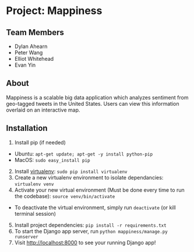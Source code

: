 # Project: Mappiness

## Team Members
* Dylan Ahearn
* Peter Wang
* Elliot Whitehead
* Evan Yin

## About
Mappiness is a scalable big data application which analyzes sentiment from geo-tagged tweets in the United States. Users can view this information overlaid on an interactive map.

## Installation
1. Install pip (if needed)
  * Ubuntu: `apt-get update; apt-get -y install python-pip`
  * MacOS: `sudo easy_install pip`
2. Install [virtualenv](https://virtualenv.pypa.io/en/stable/): `sudo pip install virtualenv`
3. Create a new virtualenv environment to isolate dependancies: `virtualenv venv`
4. Activate your new virtual environment (Must be done every time to run the codebase): `source venv/bin/activate`
  * To deactivate the virtual environment, simply run `deactivate` (or kill terminal session)
5. Install project dependencies: `pip install -r requirements.txt`
6. To start the Django app server, run `python mappiness/manage.py runserver`
7. Visit [http://localhost:8000](https://goo.gl/H8y9c7) to see your running Django app!